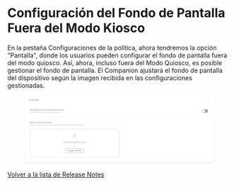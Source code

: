 # Configuración del Fondo de Pantalla Fuera del Modo Kiosco

En la pestaña Configuraciones de la política, ahora tendremos la opción "Pantalla", donde los usuarios pueden configurar el fondo de pantalla fuera del modo quiosco. Así, ahora, incluso fuera del Modo Quiosco, es posible gestionar el fondo de pantalla. El Companion ajustará el fondo de pantalla del dispositivo según la imagen recibida en las configuraciones gestionadas.

<figure><img src="../../.gitbook/assets/image (59).png" alt=""><figcaption></figcaption></figure>

[Volver a la lista de Release Notes](broken-reference)
